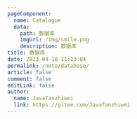 ```yaml
---
pageComponent:
  name: Catalogue
  data:
    path: 数据库
    imgUrl: /img/smile.png
    description: 数据库
title: 数据库
date: 2023-04-18 11:23:04
permalink: /note/database/
article: false
comment: false
editLink: false
author: 
  name: JavaTanzhiwei
  link: https://gitee.com/JavaTanzhiwei
---
```

